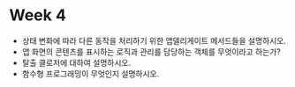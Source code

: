 # Week 4

- 상태 변화에 따라 다른 동작을 처리하기 위한 앱델리게이트 메서드들을 설명하시오.
- 앱 화면의 콘텐츠를 표시하는 로직과 관리를 담당하는 객체를 무엇이라고 하는가?
- 탈출 클로저에 대하여 설명하시오.
- 함수형 프로그래밍이 무엇인지 설명하시오.

